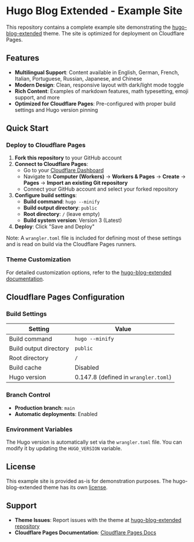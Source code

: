 
# Hugo Blog Extended - Example Site

This repository contains a complete example site demonstrating the [hugo-blog-extended](https://github.com/BiosPlus/hugo-blog-extended) theme. The site is optimized for deployment on Cloudflare Pages.

## Features

- **Multilingual Support**: Content available in English, German, French, Italian, Portuguese, Russian, Japanese, and Chinese
- **Modern Design**: Clean, responsive layout with dark/light mode toggle
- **Rich Content**: Examples of markdown features, math typesetting, emoji support, and more
- **Optimized for Cloudflare Pages**: Pre-configured with proper build settings and Hugo version pinning

## Quick Start

### Deploy to Cloudflare Pages

1. **Fork this repository** to your GitHub account
2. **Connect to Cloudflare Pages**:
   - Go to your [Cloudflare Dashboard](https://dash.cloudflare.com/)
   - Navigate to **Computer (Workers)** → **Workers & Pages** → **Create** → **Pages** → **Import an existing Git repository**
   - Connect your GitHub account and select your forked repository
3. **Configure build settings**:
   - **Build command**: `hugo --minify`
   - **Build output directory**: `public`
   - **Root directory**: `/` (leave empty)
   - **Build system version**: Version 3 (Latest)
4. **Deploy**: Click "Save and Deploy"

Note: A `wrangler.toml` file is included for defining most of these settings and is read on build via the Cloudflare Pages runners.

### Theme Customization

For detailed customization options, refer to the [hugo-blog-extended documentation](https://github.com/BiosPlus/hugo-blog-extended).

## Cloudflare Pages Configuration

### Build Settings

| Setting | Value |
|---------|-------|
| Build command | `hugo --minify` |
| Build output directory | `public` |
| Root directory | `/` |
| Build cache | Disabled |
| Hugo version | 0.147.8 (defined in `wrangler.toml`) |

### Branch Control

- **Production branch**: `main`
- **Automatic deployments**: Enabled

### Environment Variables

The Hugo version is automatically set via the `wrangler.toml` file. You can modify it by updating the `HUGO_VERSION` variable.

## License

This example site is provided as-is for demonstration purposes. The hugo-blog-extended theme has its own [license](https://github.com/BiosPlus/hugo-blog-extended/blob/main/LICENSE).

## Support

- **Theme Issues**: Report issues with the theme at [hugo-blog-extended repository](https://github.com/BiosPlus/hugo-blog-extended/issues)
- **Cloudflare Pages Documentation**: [Cloudflare Pages Docs](https://developers.cloudflare.com/pages/)
